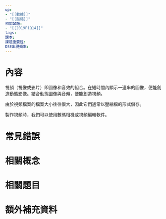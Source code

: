 ```yaml
---
up: 
- "[[數據]]"
- "[[壓縮]]"
相關試題: 
- "[[2019P1Q14]]"
tags: 
課本: 
課題重要性: 
DSE出現頻率:
---
```

# 內容
視頻（視像或影片）即圖像和音效的組合。在短時間內顯示一連串的圖像，便能創造動態影像。結合動態圖像與音頻，便能創造視頻。

由於視頻檔案的檔案大小往往很大，因此它們通常以壓縮檔的形式儲存。

製作視頻時，我們可以使用數碼相機或視頻編輯軟件。
# 常見錯誤
# 相關概念

# 相關題目
# 額外補充資料
